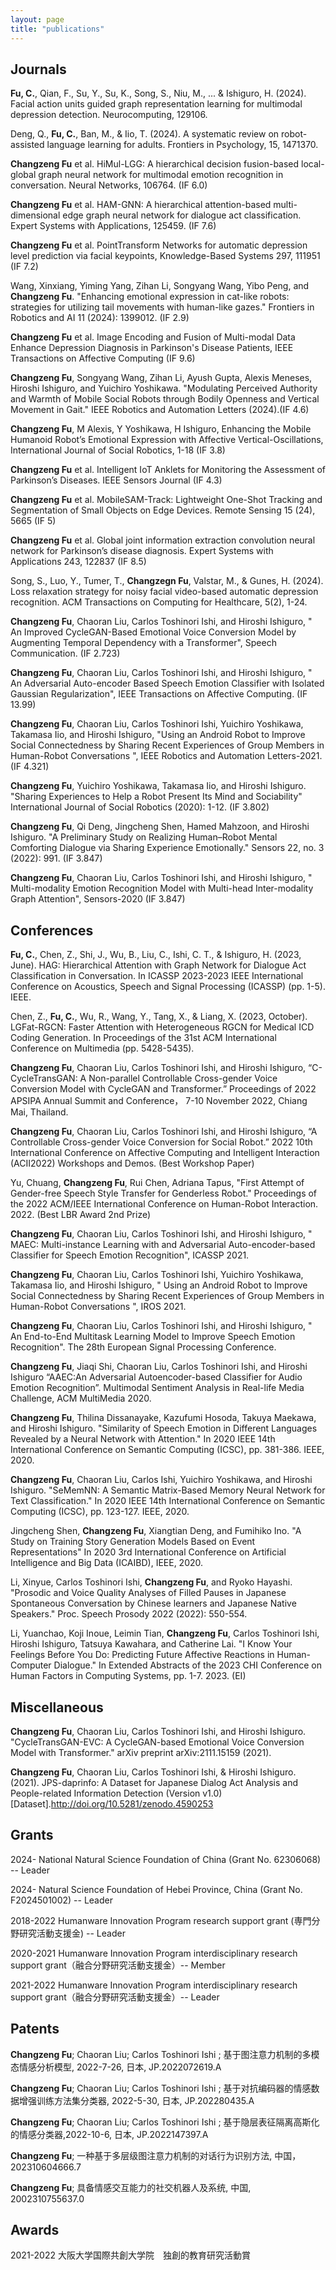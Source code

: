 ```yaml
---
layout: page
title: "publications"
---
```


## Journals

**Fu, C.**, Qian, F., Su, Y., Su, K., Song, S., Niu, M., ... & Ishiguro, H. (2024). Facial action units guided graph representation learning for multimodal depression detection. Neurocomputing, 129106.

Deng, Q., **Fu, C.**, Ban, M., & Iio, T. (2024). A systematic review on robot-assisted language learning for adults. Frontiers in Psychology, 15, 1471370.

**Changzeng Fu** et al. HiMul-LGG: A hierarchical decision fusion-based local-global graph neural network for multimodal emotion recognition in conversation. Neural Networks, 106764. (IF 6.0)

**Changzeng Fu** et al. HAM-GNN: A hierarchical attention-based multi-dimensional edge graph neural network for dialogue act classification. Expert Systems with Applications, 125459. (IF 7.6)

**Changzeng Fu** et al. PointTransform Networks for automatic depression level prediction via facial keypoints, Knowledge-Based Systems 297, 111951  (IF 7.2)

Wang, Xinxiang, Yiming Yang, Zihan Li, Songyang Wang, Yibo Peng, and **Changzeng Fu**. "Enhancing emotional expression in cat-like robots: strategies for utilizing tail movements with human-like gazes." Frontiers in Robotics and AI 11 (2024): 1399012. (IF 2.9)

**Changzeng Fu** et al. Image Encoding and Fusion of Multi-modal Data Enhance Depression Diagnosis in Parkinson's Disease Patients, IEEE Transactions on Affective Computing  (IF 9.6)

**Changzeng Fu**, Songyang Wang, Zihan Li, Ayush Gupta, Alexis Meneses, Hiroshi Ishiguro, and Yuichiro Yoshikawa. "Modulating Perceived Authority and Warmth of Mobile Social Robots through Bodily Openness and Vertical Movement in Gait." IEEE Robotics and Automation Letters (2024).(IF 4.6)

**Changzeng Fu**, M Alexis, Y Yoshikawa, H Ishiguro, Enhancing the Mobile Humanoid Robot’s Emotional Expression with Affective Vertical-Oscillations, International Journal of Social Robotics, 1-18  (IF 3.8)

**Changzeng Fu** et al. Intelligent IoT Anklets for Monitoring the Assessment of Parkinson’s Diseases. IEEE Sensors Journal (IF 4.3)

**Changzeng Fu** et al. MobileSAM-Track: Lightweight One-Shot Tracking and Segmentation of Small Objects on Edge Devices. Remote Sensing 15 (24), 5665 (IF 5)

**Changzeng Fu** et al. Global joint information extraction convolution neural network for Parkinson’s disease diagnosis. Expert Systems with Applications 243, 122837 (IF 8.5)

Song, S., Luo, Y., Tumer, T., **Changzegn Fu**, Valstar, M., & Gunes, H. (2024). Loss relaxation strategy for noisy facial video-based automatic depression recognition. ACM Transactions on Computing for Healthcare, 5(2), 1-24.

**Changzeng Fu**, Chaoran Liu, Carlos Toshinori Ishi, and Hiroshi Ishiguro, " An Improved CycleGAN-Based Emotional Voice Conversion Model by Augmenting Temporal Dependency with a Transformer", Speech Communication. (IF 2.723)

**Changzeng Fu**, Chaoran Liu, Carlos Toshinori Ishi, and Hiroshi Ishiguro, " An Adversarial Auto-encoder Based Speech Emotion Classifier with Isolated Gaussian Regularization", IEEE Transactions on Affective Computing. (IF 13.99)

**Changzeng Fu**, Chaoran Liu, Carlos Toshinori Ishi, Yuichiro Yoshikawa, Takamasa Iio, and Hiroshi Ishiguro, "Using an Android Robot to Improve Social Connectedness by Sharing Recent Experiences of Group Members in Human-Robot Conversations ", IEEE Robotics and Automation Letters-2021. (IF 4.321)

**Changzeng Fu**, Yuichiro Yoshikawa, Takamasa Iio, and Hiroshi Ishiguro. "Sharing Experiences to Help a Robot Present Its Mind and Sociability" International Journal of Social Robotics (2020): 1-12. (IF 3.802)

**Changzeng Fu**, Qi Deng, Jingcheng Shen, Hamed Mahzoon, and Hiroshi Ishiguro. "A Preliminary Study on Realizing Human–Robot Mental Comforting Dialogue via Sharing Experience Emotionally." Sensors 22, no. 3 (2022): 991. (IF 3.847)

**Changzeng Fu**, Chaoran Liu, Carlos Toshinori Ishi, and Hiroshi Ishiguro, " Multi-modality Emotion Recognition Model with Multi-head Inter-modality Graph Attention", Sensors-2020 (IF 3.847)


## Conferences

**Fu, C.**, Chen, Z., Shi, J., Wu, B., Liu, C., Ishi, C. T., & Ishiguro, H. (2023, June). HAG: Hierarchical Attention with Graph Network for Dialogue Act Classification in Conversation. In ICASSP 2023-2023 IEEE International Conference on Acoustics, Speech and Signal Processing (ICASSP) (pp. 1-5). IEEE.

Chen, Z., **Fu, C.**, Wu, R., Wang, Y., Tang, X., & Liang, X. (2023, October). LGFat-RGCN: Faster Attention with Heterogeneous RGCN for Medical ICD Coding Generation. In Proceedings of the 31st ACM International Conference on Multimedia (pp. 5428-5435).

**Changzeng Fu**, Chaoran Liu, Carlos Toshinori Ishi, and Hiroshi Ishiguro, “C-CycleTransGAN: A Non-parallel Controllable Cross-gender Voice Conversion Model with CycleGAN and Transformer.” Proceedings of 2022 APSIPA Annual Summit and Conference， 7-10 November 2022, Chiang Mai, Thailand. 

**Changzeng Fu**, Chaoran Liu, Carlos Toshinori Ishi, and Hiroshi Ishiguro, “A Controllable Cross-gender Voice Conversion for Social Robot.” 2022 10th International Conference on Affective Computing and Intelligent Interaction (ACII2022) Workshops and Demos. (Best Workshop Paper)

Yu, Chuang, **Changzeng Fu**, Rui Chen, Adriana Tapus, "First Attempt of Gender-free Speech Style Transfer for Genderless Robot." Proceedings of the 2022 ACM/IEEE International Conference on Human-Robot Interaction. 2022. (Best LBR Award 2nd Prize)

**Changzeng Fu**, Chaoran Liu, Carlos Toshinori Ishi, and Hiroshi Ishiguro, " MAEC: Multi-instance Learning with and Adversarial Auto-encoder-based Classifier for Speech Emotion Recognition", ICASSP 2021.

**Changzeng Fu**, Chaoran Liu, Carlos Toshinori Ishi, Yuichiro Yoshikawa, Takamasa Iio, and Hiroshi Ishiguro, " Using an Android Robot to Improve Social Connectedness by Sharing Recent Experiences of Group Members in Human-Robot Conversations ", IROS 2021.

**Changzeng Fu**, Chaoran Liu, Carlos Toshinori Ishi, and Hiroshi Ishiguro, " An End-to-End Multitask Learning Model to Improve Speech Emotion Recognition". The 28th European Signal Processing Conference.

**Changzeng Fu**, Jiaqi Shi, Chaoran Liu, Carlos Toshinori Ishi, and Hiroshi Ishiguro “AAEC:An Adversarial Autoencoder-based Classifier for Audio Emotion Recognition”. Multimodal Sentiment Analysis in Real-life Media Challenge, ACM MultiMedia 2020.

**Changzeng Fu**, Thilina Dissanayake, Kazufumi Hosoda, Takuya Maekawa, and Hiroshi Ishiguro. "Similarity of Speech Emotion in Different Languages Revealed by a Neural Network with Attention." In 2020 IEEE 14th International Conference on Semantic Computing (ICSC), pp. 381-386. IEEE, 2020.

**Changzeng Fu**, Chaoran Liu, Carlos Ishi, Yuichiro Yoshikawa, and Hiroshi Ishiguro. "SeMemNN: A Semantic Matrix-Based Memory Neural Network for Text Classification." In 2020 IEEE 14th International Conference on Semantic Computing (ICSC), pp. 123-127. IEEE, 2020.

Jingcheng Shen, **Changzeng Fu**, Xiangtian Deng, and Fumihiko Ino. "A Study on Training Story Generation Models Based on Event Representations" In 2020 3rd International Conference on Artificial Intelligence and Big Data (ICAIBD), IEEE, 2020.

Li, Xinyue, Carlos Toshinori Ishi, **Changzeng Fu**, and Ryoko Hayashi. "Prosodic and Voice Quality Analyses of Filled Pauses in Japanese Spontaneous Conversation by Chinese learners and Japanese Native Speakers." Proc. Speech Prosody 2022 (2022): 550-554.

Li, Yuanchao, Koji Inoue, Leimin Tian, **Changzeng Fu**, Carlos Toshinori Ishi, Hiroshi Ishiguro, Tatsuya Kawahara, and Catherine Lai. "I Know Your Feelings Before You Do: Predicting Future Affective Reactions in Human-Computer Dialogue." In Extended Abstracts of the 2023 CHI Conference on Human Factors in Computing Systems, pp. 1-7. 2023. (EI)

## Miscellaneous

**Changzeng Fu**, Chaoran Liu, Carlos Toshinori Ishi, and Hiroshi Ishiguro. "CycleTransGAN-EVC: A CycleGAN-based Emotional Voice Conversion Model with Transformer." arXiv preprint arXiv:2111.15159 (2021).

**Changzeng Fu**, Chaoran Liu, Carlos Toshinori Ishi, & Hiroshi Ishiguro. (2021). JPS-daprinfo: A Dataset for Japanese Dialog Act Analysis and People-related Information Detection (Version v1.0) [Dataset].http://doi.org/10.5281/zenodo.4590253


## Grants

2024-   National Natural Science Foundation of China (Grant No. 62306068) -- Leader

2024-   Natural Science Foundation of Hebei Province, China (Grant No. F2024501002) -- Leader

2018-2022 Humanware Innovation Program research support grant (専門分野研究活動支援金) -- Leader

2020-2021 Humanware Innovation Program interdisciplinary research support grant（融合分野研究活動支援金）-- Member

2021-2022 Humanware Innovation Program interdisciplinary research support grant（融合分野研究活動支援金）-- Leader


## Patents

**Changzeng Fu**; Chaoran Liu; Carlos Toshinori Ishi ; 基于图注意力机制的多模态情感分析模型, 2022-7-26, 日本, JP.2022072619.A

**Changzeng Fu**; Chaoran Liu; Carlos Toshinori Ishi ; 基于对抗编码器的情感数据增强训练方法集分类器, 2022-5-30, 日本, JP.202280435.A

**Changzeng Fu**; Chaoran Liu; Carlos Toshinori Ishi ; 基于隐层表征隔离高斯化的情感分类器,2022-10-6, 日本, JP.2022147397.A

**Changzeng Fu**;  一种基于多层级图注意力机制的对话行为识别方法, 中国，202310604666.7

**Changzeng Fu**;  具备情感交互能力的社交机器人及系统, 中国, 2002310755637.0


## Awards

2021-2022 大阪大学国際共創大学院　独創的教育研究活動賞

